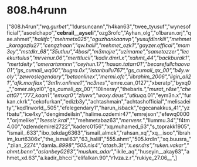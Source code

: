 # 808.h4runn
["808.h4run","_wq.gurbet_","1dursuncann","h4kan63","twee_tyusuf","wynesofficial","asoelchapo","__cebrail__ayseli__","ozg3rofc","Ayhan_olg","o1baran.orj","qae.ahmet","_halitfc","mehmetx025","oguzhankaanvp","yusufdinrklii","mehmet_karagozlu27","_cengzhaan","qw.halil","mehmet_ozk1","gayzer.offical","mam3ey","mstdkr_68","_35utluu","4bosl","m3mojre","uzimame","sametozzer","lecekurtulus","mrvenur.06","merttlucii","kadir.dmrl.x","xahmt_44","backburak1","mertdeity","omerartannnn","ceyhun.17_","hasan.tatarr01","becarefullchaova01","gs_cumali_wq00","bugra_.0x","istanbullu767","gs_cumali_qx_00","b4y.woly","zewroslegendary","betaonlinex","mermi.ofc","iibrahim_2006","ilgin_ali21","afk.morflax","3m1rr.onlinee1","nc3nes_","emre.can_0127","xberatp","byxq0_","omer.akyzl0","gs_cumali_qx_00","10lineray","thebaris._","murat_r4se","cheatt07","777_kaan1","emxqr0","zluwx","woxy.deus","utkuqq_.01","eym3n.x","furkan.ckrk","cekofurkan","edizb3y","achtashmain","achtashofficial","melisadeity","kqd1rworld_.505","efelegendary1","harun_isback","egecanakkus_41","yzfbatu","ice4xy","dengimdeilsin","halime.ozdemir47","emrejson","efewq0000","orjmelike","_1sessiz.kral_","","mehmetabaz63","_mervenr._","llummu.34","f4tm4.00","ozlemdemirel2722","kaderc0156","xq.muhamed_63","s_toprakk1905","ismail_.633","ibo_tekdag6363","ismail_almck","rahsan_xq","xq__isoo","ibrahim_kurt6306x","the_ismail63","63_halill","555.ahmt","505.krdln","xq.buusra_","zilan_2274","damla._.8998","505.nis4","atash.3t","x.esr.drs","ruken.vakar","ahmt.benn","aslanbey0263","muslum_adar_","ikile_aq","huseyin__akay63","ahmet_xd.63","a.kadir_bhcci","elifalkan.90","r1vza.z.r","rukiye_27.06__",]
